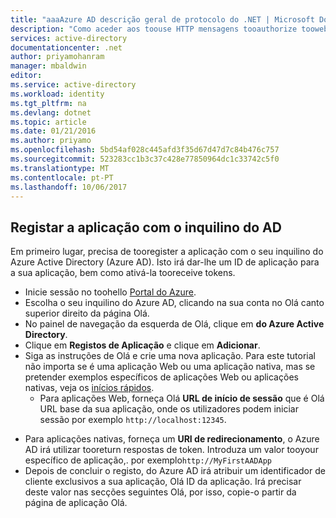 ```yaml
---
title: "aaaAzure AD descrição geral de protocolo do .NET | Microsoft Docs"
description: "Como aceder aos toouse HTTP mensagens tooauthorize tooweb aplicações e APIs web no seu inquilino com o Azure AD."
services: active-directory
documentationcenter: .net
author: priyamohanram
manager: mbaldwin
editor: 
ms.service: active-directory
ms.workload: identity
ms.tgt_pltfrm: na
ms.devlang: dotnet
ms.topic: article
ms.date: 01/21/2016
ms.author: priyamo
ms.openlocfilehash: 5bd54af028c445afd3f35d67d47d7c84b476c757
ms.sourcegitcommit: 523283cc1b3c37c428e77850964dc1c33742c5f0
ms.translationtype: MT
ms.contentlocale: pt-PT
ms.lasthandoff: 10/06/2017
---
```

## Registar a aplicação com o inquilino do AD
Em primeiro lugar, precisa de tooregister a aplicação com o seu inquilino do Azure Active Directory (Azure AD). Isto irá dar-lhe um ID de aplicação para a sua aplicação, bem como ativá-la tooreceive tokens.

* Inicie sessão no toohello [Portal do Azure](https://portal.azure.com).
* Escolha o seu inquilino do Azure AD, clicando na sua conta no Olá canto superior direito da página Olá.
* No painel de navegação da esquerda de Olá, clique em **do Azure Active Directory**.
* Clique em **Registos de Aplicação** e clique em **Adicionar**.
* Siga as instruções de Olá e crie uma nova aplicação. Para este tutorial não importa se é uma aplicação Web ou uma aplicação nativa, mas se pretender exemplos específicos de aplicações Web ou aplicações nativas, veja os [inícios rápidos](../articles/active-directory/develop/active-directory-developers-guide.md).
  * Para aplicações Web, forneça Olá **URL de início de sessão** que é Olá URL base da sua aplicação, onde os utilizadores podem iniciar sessão por exemplo `http://localhost:12345`.
<!--TODO: add once App ID URI is configurable: hello **App ID URI** is a unique identifier for your application. hello convention is toouse `https://<tenant-domain>/<app-name>`, e.g. `https://contoso.onmicrosoft.com/my-first-aad-app`-->
  * Para aplicações nativas, forneça um **URI de redirecionamento**, o Azure AD irá utilizar tooreturn respostas de token. Introduza um valor tooyour específico de aplicação,. por exemplo`http://MyFirstAADApp`
* Depois de concluir o registo, do Azure AD irá atribuir um identificador de cliente exclusivos a sua aplicação, Olá ID da aplicação. Irá precisar deste valor nas secções seguintes Olá, por isso, copie-o partir da página de aplicação Olá.

